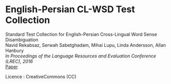 # English-Persian CL-WSD Test Collection

Standard Test Collection for English-Persian Cross-Lingual Word Sense Disambiguation  
Navid Rekabsaz, Serwah Sabetghadam, Mihai Lupu, Linda Andersson, Allan Hanbury  
*In Proceedings of the Language Resources and Evaluation Conference (LREC), 2016*  
[Paper](http://www.lrec-conf.org/proceedings/lrec2016/summaries/561.html)


Licence : CreativeCommons (CC)

